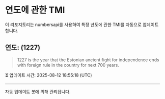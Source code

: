 
# 연도에 관한 TMI

이 리포지토리는 numbersapi를 사용하여 특정 년도에 관한 TMI를 자동으로 업데이트합니다.

## 연도: (1227)
> 1227 is the year that the Estonian ancient fight for independence ends with foreign rule in the country for next 700 years.

⏳ 업데이트 시간: 2025-08-12 18:55:18 (UTC)

---
자동 업데이트 봇에 의해 관리됩니다.
